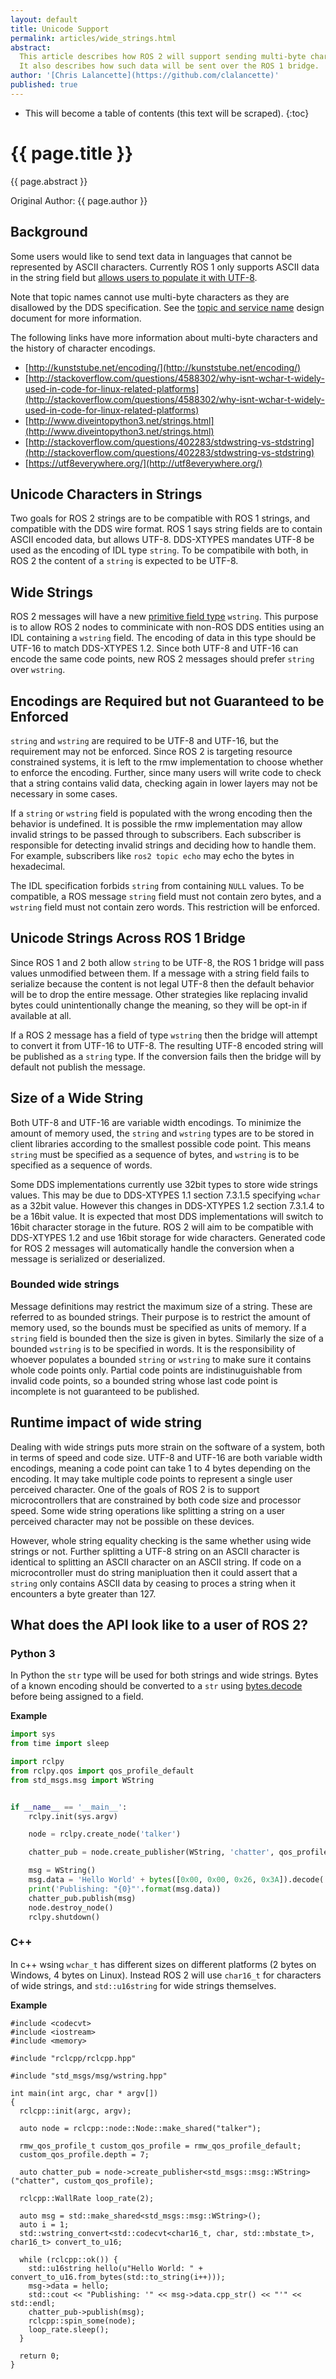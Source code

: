 ```yaml
---
layout: default
title: Unicode Support
permalink: articles/wide_strings.html
abstract:
  This article describes how ROS 2 will support sending multi-byte character data using the [Unicode](https://en.wikipedia.org/wiki/Unicode) standard.
  It also describes how such data will be sent over the ROS 1 bridge.
author: '[Chris Lalancette](https://github.com/clalancette)'
published: true
---
```


- This will become a table of contents (this text will be scraped).
{:toc}

# {{ page.title }}

<div class="abstract" markdown="1">
{{ page.abstract }}
</div>

Original Author: {{ page.author }}

## Background

Some users would like to send text data in languages that cannot be represented by ASCII characters.
Currently ROS 1 only supports ASCII data in the string field but [allows users to populate it with UTF-8](http://wiki.ros.org/msg).

Note that topic names cannot use multi-byte characters as they are disallowed by the DDS specification.
See the [topic and service name](/articles/topic_and_service_names.html) design document for more information.

The following links have more information about multi-byte characters and the history of character encodings.

* [http://kunststube.net/encoding/](http://kunststube.net/encoding/)
* [http://stackoverflow.com/questions/4588302/why-isnt-wchar-t-widely-used-in-code-for-linux-related-platforms](http://stackoverflow.com/questions/4588302/why-isnt-wchar-t-widely-used-in-code-for-linux-related-platforms)
* [http://www.diveintopython3.net/strings.html](http://www.diveintopython3.net/strings.html)
* [http://stackoverflow.com/questions/402283/stdwstring-vs-stdstring](http://stackoverflow.com/questions/402283/stdwstring-vs-stdstring)
* [https://utf8everywhere.org/](http://utf8everywhere.org/)


## Unicode Characters in Strings
Two goals for ROS 2 strings are to be compatible with ROS 1 strings, and compatible with the DDS wire format.
ROS 1 says string fields are to contain ASCII encoded data, but allows UTF-8.
DDS-XTYPES mandates UTF-8 be used as the encoding of IDL type `string`.
To be compatibile with both, in ROS 2 the content of a `string` is expected to be UTF-8.

## Wide Strings
ROS 2 messages will have a new [primitive field type](/articles/interface_definition.html) `wstring`.
This purpose is to allow ROS 2 nodes to comminicate with non-ROS DDS entities using an IDL containing a `wstring` field.
The encoding of data in this type should be UTF-16 to match DDS-XTYPES 1.2.
Since both UTF-8 and UTF-16 can encode the same code points, new ROS 2 messages should prefer `string` over `wstring`.

## Encodings are Required but not Guaranteed to be Enforced
`string` and `wstring` are required to be UTF-8 and UTF-16, but the requirement may not be enforced.
Since ROS 2 is targeting resource constrained systems, it is left to the rmw implementation to choose whether to enforce the encoding.
Further, since many users will write code to check that a string contains valid data, checking again in lower layers may not be necessary in some cases.

If a `string` or `wstring` field is populated with the wrong encoding then the behavior is undefined.
It is possible the rmw implementation may allow invalid strings to be passed through to subscribers.
Each subscriber is responsible for detecting invalid strings and deciding how to handle them.
For example, subscribers like `ros2 topic echo` may echo the bytes in hexadecimal.

The IDL specification forbids `string` from containing `NULL` values.
To be compatible, a ROS message `string` field must not contain zero bytes, and a `wstring` field must not contain zero words.
This restriction will be enforced.

## Unicode Strings Across ROS 1 Bridge
Since ROS 1 and 2 both allow `string` to be UTF-8, the ROS 1 bridge will pass values unmodified between them.
If a message with a string field fails to serialize because the content is not legal UTF-8 then the default behavior will be to drop the entire message.
Other strategies like replacing invalid bytes could unintentionally change the meaning, so they will be opt-in if available at all.

If a ROS 2 message has a field of type `wstring` then the bridge will attempt to convert it from UTF-16 to UTF-8.
The resulting UTF-8 encoded string will be published as a `string` type.
If the conversion fails then the bridge will by default not publish the message.

## Size of a Wide String

Both UTF-8 and UTF-16 are variable width encodings.
To minimize the amount of memory used, the `string` and `wstring` types are to be stored in client libraries according to the smallest possible code point.
This means `string` must be specified as a sequence of bytes, and `wstring` is to be specified as a sequence of words.

Some DDS implementations currently use 32bit types to store wide strings values.
This may be due to DDS-XTYPES 1.1 section 7.3.1.5 specifying `wchar` as a 32bit value.
However this changes in DDS-XTYPES 1.2 section 7.3.1.4 to be a 16bit value.
It is expected that most DDS implementations will switch to 16bit character storage in the future.
ROS 2 will aim to be compatible with DDS-XTYPES 1.2 and use 16bit storage for wide characters.
Generated code for ROS 2 messages will automatically handle the conversion when a message is serialized or deserialized.

### Bounded wide strings

Message definitions may restrict the maximum size of a string.
These are referred to as bounded strings.
Their purpose is to restrict the amount of memory used, so the bounds must be specified as units of memory.
If a `string` field is bounded then the size is given in bytes.
Similarly the size of a bounded `wstring` is to be specified in words.
It is the responsibility of whoever populates a bounded `string` or `wstring` to make sure it contains whole code points only.
Partial code points are indistinuguishable from invalid code points, so a bounded string whose last code point is incomplete is not guaranteed to be published.

## Runtime impact of wide string

Dealing with wide strings puts more strain on the software of a system, both in terms of speed and code size.
UTF-8 and UTF-16 are both variable width encodings, meaning a code point can take 1 to 4 bytes depending on the encoding.
It may take multiple code points to represent a single user perceived character.
One of the goals of ROS 2 is to support microcontrollers that are constrained by both code size and processor speed.
Some wide string operations like splitting a string on a user perceived character may not be possible on these devices.

However, whole string equality checking is the same whether using wide strings or not.
Further splitting a UTF-8 string on an ASCII character is identical to splitting an ASCII character on an ASCII string.
If code on a microcontroller must do string manipluation then it could assert that a `string` only contains ASCII data by ceasing to proces a string when it encounters a byte greater than 127.

## What does the API look like to a user of ROS 2?

### Python 3

In Python the `str` type will be used for both strings and wide strings.
Bytes of a known encoding should be converted to a `str` using [bytes.decode](https://docs.python.org/3/library/stdtypes.html#bytes.decode) before being assigned to a field.

**Example**

```python
import sys
from time import sleep

import rclpy
from rclpy.qos import qos_profile_default
from std_msgs.msg import WString


if __name__ == '__main__':
    rclpy.init(sys.argv)

    node = rclpy.create_node('talker')

    chatter_pub = node.create_publisher(WString, 'chatter', qos_profile_default)

    msg = WString()
    msg.data = 'Hello World' + bytes([0x00, 0x00, 0x26, 0x3A]).decode('utf-32-be')
    print('Publishing: "{0}"'.format(msg.data))
    chatter_pub.publish(msg)
    node.destroy_node()
    rclpy.shutdown()
```

### C++

In c++ wsing `wchar_t` has different sizes on different platforms (2 bytes on Windows, 4 bytes on Linux).
Instead ROS 2 will use `char16_t` for characters of wide strings, and `std::u16string` for wide strings themselves.

**Example**

```
#include <codecvt>
#include <iostream>
#include <memory>

#include "rclcpp/rclcpp.hpp"

#include "std_msgs/msg/wstring.hpp"

int main(int argc, char * argv[])
{
  rclcpp::init(argc, argv);

  auto node = rclcpp::node::Node::make_shared("talker");

  rmw_qos_profile_t custom_qos_profile = rmw_qos_profile_default;
  custom_qos_profile.depth = 7;

  auto chatter_pub = node->create_publisher<std_msgs::msg::WString>("chatter", custom_qos_profile);

  rclcpp::WallRate loop_rate(2);

  auto msg = std::make_shared<std_msgs::msg::WString>();
  auto i = 1;
  std::wstring_convert<std::codecvt<char16_t, char, std::mbstate_t>, char16_t> convert_to_u16;

  while (rclcpp::ok()) {
    std::u16string hello(u"Hello World: " + convert_to_u16.from_bytes(std::to_string(i++)));
    msg->data = hello;
    std::cout << "Publishing: '" << msg->data.cpp_str() << "'" << std::endl;
    chatter_pub->publish(msg);
    rclcpp::spin_some(node);
    loop_rate.sleep();
  }

  return 0;
}
```
